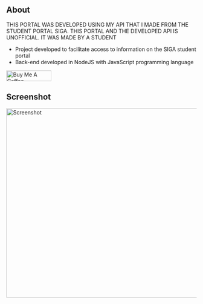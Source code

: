## About
THIS PORTAL WAS DEVELOPED USING MY API THAT I MADE FROM THE STUDENT PORTAL SIGA. THIS PORTAL AND THE DEVELOPED API IS UNOFFICIAL. IT WAS MADE BY A STUDENT

- Project developed to facilitate access to information on the SIGA student portal
- Back-end developed in NodeJS with JavaScript programming language

<a href="https://www.buymeacoffee.com/paulojunqueira" target="_blank"><img src="https://cdn.buymeacoffee.com/buttons/default-orange.png" alt="Buy Me A Coffee" height="28" width="119"></a>

## Screenshot
<img src="https://i.imgur.com/i7Nn3NQ.png" alt="Screenshot" width="1365" height="500" >